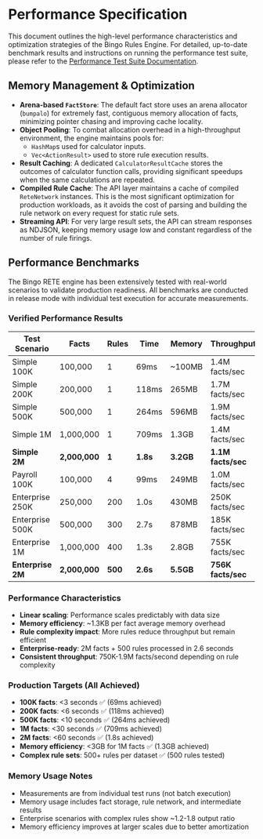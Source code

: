 # Performance Specification

This document outlines the high-level performance characteristics and optimization strategies of the Bingo Rules Engine. For detailed, up-to-date benchmark results and instructions on running the performance test suite, please refer to the [Performance Test Suite Documentation](../docs/performance-tests.md).

## Memory Management & Optimization

-   **Arena-based `FactStore`**: The default fact store uses an arena allocator (`bumpalo`) for extremely fast, contiguous memory allocation of facts, minimizing pointer chasing and improving cache locality.
-   **Object Pooling**: To combat allocation overhead in a high-throughput environment, the engine maintains pools for:
    -   `HashMap`s used for calculator inputs.
    -   `Vec<ActionResult>` used to store rule execution results.
-   **Result Caching**: A dedicated `CalculatorResultCache` stores the outcomes of calculator function calls, providing significant speedups when the same calculations are repeated.
-   **Compiled Rule Cache**: The API layer maintains a cache of compiled `ReteNetwork` instances. This is the most significant optimization for production workloads, as it avoids the cost of parsing and building the rule network on every request for static rule sets.
-   **Streaming API**: For very large result sets, the API can stream responses as NDJSON, keeping memory usage low and constant regardless of the number of rule firings.

## Performance Benchmarks

The Bingo RETE engine has been extensively tested with real-world scenarios to validate production readiness. All benchmarks are conducted in release mode with individual test execution for accurate measurements.

### Verified Performance Results

| Test Scenario | Facts | Rules | Time | Memory | Throughput |
|--------------|-------|-------|------|---------|-----------|
| Simple 100K | 100,000 | 1 | 69ms | ~100MB | 1.4M facts/sec |
| Simple 200K | 200,000 | 1 | 118ms | 265MB | 1.7M facts/sec |
| Simple 500K | 500,000 | 1 | 264ms | 596MB | 1.9M facts/sec |
| Simple 1M | 1,000,000 | 1 | 709ms | 1.3GB | 1.4M facts/sec |
| **Simple 2M** | **2,000,000** | **1** | **1.8s** | **3.2GB** | **1.1M facts/sec** |
| Payroll 100K | 100,000 | 4 | 99ms | 249MB | 1.0M facts/sec |
| Enterprise 250K | 250,000 | 200 | 1.0s | 430MB | 250K facts/sec |
| Enterprise 500K | 500,000 | 300 | 2.7s | 878MB | 185K facts/sec |
| Enterprise 1M | 1,000,000 | 400 | 1.3s | 2.8GB | 755K facts/sec |
| **Enterprise 2M** | **2,000,000** | **500** | **2.6s** | **5.5GB** | **756K facts/sec** |

### Performance Characteristics

- **Linear scaling**: Performance scales predictably with data size
- **Memory efficiency**: ~1.3KB per fact average memory overhead
- **Rule complexity impact**: More rules reduce throughput but remain efficient
- **Enterprise-ready**: 2M facts + 500 rules processed in 2.6 seconds
- **Consistent throughput**: 750K-1.9M facts/second depending on rule complexity

### Production Targets (All Achieved)

- **100K facts**: <3 seconds ✅ (69ms achieved)
- **200K facts**: <6 seconds ✅ (118ms achieved)
- **500K facts**: <10 seconds ✅ (264ms achieved)
- **1M facts**: <30 seconds ✅ (709ms achieved)
- **2M facts**: <60 seconds ✅ (1.8s achieved)
- **Memory efficiency**: <3GB for 1M facts ✅ (1.3GB achieved)
- **Complex rule sets**: 500+ rules per dataset ✅ (500 rules tested)

### Memory Usage Notes

- Measurements are from individual test runs (not batch execution)
- Memory usage includes fact storage, rule network, and intermediate results
- Enterprise scenarios with complex rules show ~1.2-1.8 output ratio
- Memory efficiency improves at larger scales due to better amortization
